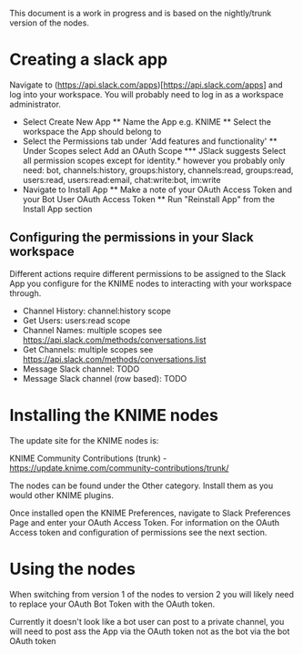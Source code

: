 This document is a work in progress and is based on the nightly/trunk version of the nodes.

# Creating a slack app

Navigate to (https://api.slack.com/apps)[https://api.slack.com/apps] and log into your workspace. You will probably need to log in as a workspace administrator.

* Select Create New App
** Name the App e.g. KNIME
** Select the workspace the App should belong to
* Select the Permissions tab under 'Add features and functionality'
** Under Scopes select Add an OAuth Scope
*** JSlack suggests Select all permission scopes except for identity.* however you probably only need: bot, channels:history, groups:history, channels:read, groups:read, users:read, users:read:email, chat:write:bot, im:write
* Navigate to Install App
** Make a note of your OAuth Access Token and your Bot User OAuth Access Token
** Run "Reinstall App" from the Install App section

## Configuring the permissions in your Slack workspace

Different actions require different permissions to be assigned to the Slack App you configure for the KNIME nodes to interacting with your workspace through. 

* Channel History: channel:history scope
* Get Users: users:read scope
* Channel Names: multiple scopes see https://api.slack.com/methods/conversations.list
* Get Channels: multiple scopes see https://api.slack.com/methods/conversations.list
* Message Slack channel: TODO
* Message Slack channel (row based): TODO


# Installing the KNIME nodes

The update site for the KNIME nodes is: 

KNIME Community Contributions (trunk) - https://update.knime.com/community-contributions/trunk/

The nodes can be found under the Other category. Install them as you would other KNIME plugins.

Once installed open the KNIME Preferences, navigate to Slack Preferences Page and enter your OAuth Access Token. For information on the OAuth Access token and configuration of permissions see the next section.

# Using the nodes

When switching from version 1 of the nodes to version 2 you will likely need to replace your OAuth Bot Token with the OAuth token. 

Currently it doesn't look like a bot user can post to a private channel, you will need to post ass the App via the OAuth token not as the bot via the bot OAuth token

